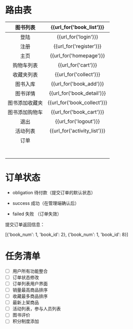 # 路由表

|  图书列表   |   {{url_for('book_list')}}   |
| :-----: | :--------------------------: |
|   登陆    |     {{url_for('login')}}     |
|   注册    |   {{url_for('register')}}    |
|   主页    |   {{url_for('homepage')}}    |
|  购物车列表  |     {{url_for('cart')}}      |
|  收藏夹列表  |    {{url_for('collect')}}    |
|  图书入库   |   {{url_for('book_add')}}    |
|  图书详情   |  {{url_for('book_detail')}}  |
| 图书添加收藏夹 | {{url_for('book_collect')}}  |
| 图书添加购物车 |   {{url_for('book_cart')}}   |
|   退出    |    {{url_for('logout')}}     |
|  活动列表   | {{url_for('activity_list')}} |
|   订单    |                              |
|         |                              |
|         |                              |
|         |                              |
|         |                              |
|         |                              |
|         |                              |
|         |                              |

# 订单状态



- obligation 待付款（提交订单的默认状态）

- success 成功（在管理端确认后）

- failed 失败 （订单失效）


提交订单返回信息：

[{'book_num': 1, 'book_id': 2}, {'book_num': 1, 'book_id': 8}]



# 任务清单

- [ ] 用户所有功能整合
- [ ] 订单状态修改
- [ ] 订单列表用户界面
- [ ] 销量最高商品排序
- [ ] 收藏最多商品排序
- [ ] 最新上架商品
- [ ] 活动列表，参与人员列表
- [ ] 图书评价
- [ ] 积分制度添加